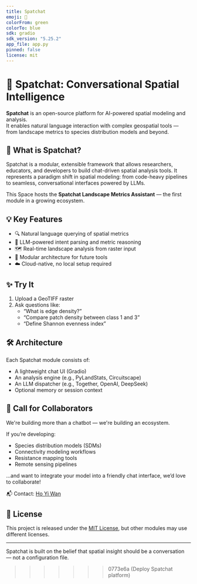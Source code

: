 ```yaml
---
title: Spatchat
emoji: 🌲
colorFrom: green
colorTo: blue
sdk: gradio
sdk_version: "5.25.2"
app_file: app.py
pinned: false
license: mit
---
```


# 🌲 Spatchat: Conversational Spatial Intelligence

**Spatchat** is an open-source platform for AI-powered spatial modeling and analysis.  
It enables natural language interaction with complex geospatial tools — from landscape metrics to species distribution models and beyond.

## 🚀 What is Spatchat?

Spatchat is a modular, extensible framework that allows researchers, educators, and developers to build chat-driven spatial analysis tools. It represents a paradigm shift in spatial modeling: from code-heavy pipelines to seamless, conversational interfaces powered by LLMs.

This Space hosts the **Spatchat Landscape Metrics Assistant** — the first module in a growing ecosystem.

## 💡 Key Features

- 🔍 Natural language querying of spatial metrics
- 🧠 LLM-powered intent parsing and metric reasoning
- 🗺️ Real-time landscape analysis from raster input
- 🧩 Modular architecture for future tools
- ☁️ Cloud-native, no local setup required

## ✨ Try It

1. Upload a GeoTIFF raster
2. Ask questions like:
   - “What is edge density?”
   - “Compare patch density between class 1 and 3”
   - “Define Shannon evenness index”

## 🛠 Architecture

Each Spatchat module consists of:
- A lightweight chat UI (Gradio)
- An analysis engine (e.g., PyLandStats, Circuitscape)
- An LLM dispatcher (e.g., Together, OpenAI, DeepSeek)
- Optional memory or session context

## 🤝 Call for Collaborators

We're building more than a chatbot — we're building an ecosystem.

If you’re developing:
- Species distribution models (SDMs)
- Connectivity modeling workflows
- Resistance mapping tools
- Remote sensing pipelines

…and want to integrate your model into a friendly chat interface, we’d love to collaborate!

📬 Contact: [Ho Yi Wan](mailto:hoyiwan@gmail.com)

## 📜 License

This project is released under the [MIT License](LICENSE), but other modules may use different licenses.

---

Spatchat is built on the belief that spatial insight should be a conversation — not a configuration file.
>>>>>>> 0773e6a (Deploy Spatchat platform)
